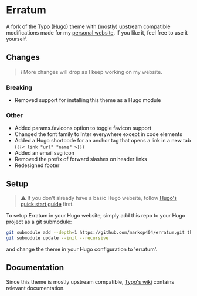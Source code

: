 # Erratum

A fork of the [Typo](https://github.com/tomfran/typo) ([Hugo](https://gohugo.io)) theme with (mostly) upstream compatible modifications made for my [personal website](https://markopejic.com). If you like it, feel free to use it yourself.

## Changes

> :information_source: More changes will drop as I keep working on my website.

### Breaking

- Removed support for installing this theme as a Hugo module

### Other

- Added params.favicons option to toggle favicon support
- Changed the font family to Inter everywhere except in code elements
- Added a Hugo shortcode for an anchor tag that opens a link in a new tab (``` {{< link "url" "name" >}} ```)
- Added an email svg icon
- Removed the prefix of forward slashes on header links
- Redesigned footer

## Setup

> :warning: If you don't already have a basic Hugo website, follow [Hugo's quick start guide](https://gohugo.io/getting-started/quick-start/) first.

To setup Erratum in your Hugo website, simply add this repo to your Hugo project as a git submodule:

```bash
git submodule add --depth=1 https://github.com/markop404/erratum.git themes/erratum
git submodule update --init --recursive
```

and change the theme in your Hugo configuration to 'erratum'. 

## Documentation

Since this theme is mostly upstream compatible, [Typo's wiki](https://tomfran.github.io/typo-wiki) contains relevant documentation.
